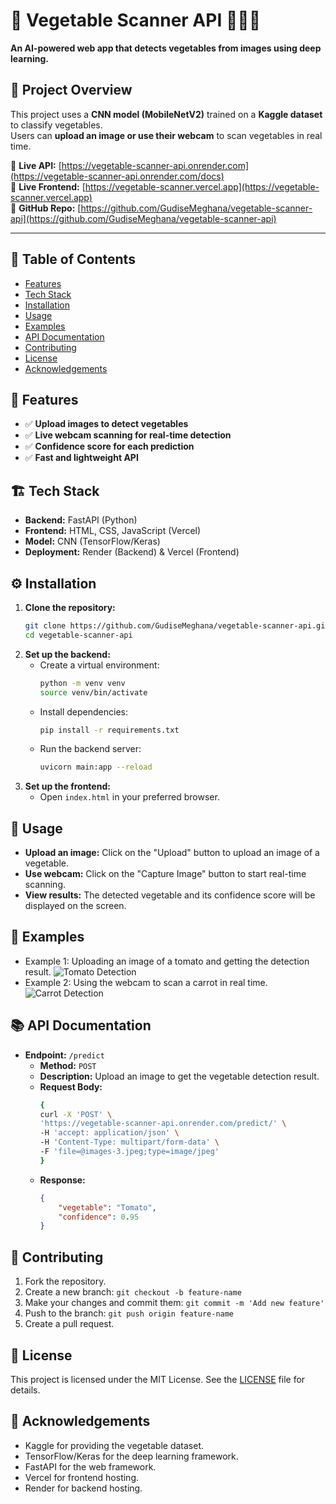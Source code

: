 # 🌿 Vegetable Scanner API 🍅🥕🥦  

**An AI-powered web app that detects vegetables from images using deep learning.**  

## 🚀 Project Overview  
This project uses a **CNN model (MobileNetV2)** trained on a **Kaggle dataset** to classify vegetables.  
Users can **upload an image or use their webcam** to scan vegetables in real time.  

🔗 **Live API:** [https://vegetable-scanner-api.onrender.com](https://vegetable-scanner-api.onrender.com/docs)  
🔗 **Live Frontend:** [https://vegetable-scanner.vercel.app](https://vegetable-scanner.vercel.app)  
🔗 **GitHub Repo:** [https://github.com/GudiseMeghana/vegetable-scanner-api](https://github.com/GudiseMeghana/vegetable-scanner-api)  

---

## 📌 Table of Contents  
- [Features](#features)  
- [Tech Stack](#tech-stack)  
- [Installation](#installation)  
- [Usage](#usage)  
- [Examples](#examples)  
- [API Documentation](#api-documentation)  
- [Contributing](#contributing)  
- [License](#license)  
- [Acknowledgements](#acknowledgements)  

<h2 id="features">📌 Features</h2>

- ✅ **Upload images to detect vegetables**  
- ✅ **Live webcam scanning for real-time detection**  
- ✅ **Confidence score for each prediction**  
- ✅ **Fast and lightweight API**  

<h2 id="tech-stack">🏗️ Tech Stack</h2>

- **Backend:** FastAPI (Python)  
- **Frontend:** HTML, CSS, JavaScript (Vercel)  
- **Model:** CNN (TensorFlow/Keras)  
- **Deployment:** Render (Backend) & Vercel (Frontend)  

<h2 id="installation">⚙️ Installation</h2>

1. **Clone the repository:**  
    ```sh  
    git clone https://github.com/GudiseMeghana/vegetable-scanner-api.git  
    cd vegetable-scanner-api  
    ```  
2. **Set up the backend:**  
    - Create a virtual environment:  
        ```sh  
        python -m venv venv  
        source venv/bin/activate  
        ```  
    - Install dependencies:  
        ```sh  
        pip install -r requirements.txt  
        ```  
    - Run the backend server:  
        ```sh  
        uvicorn main:app --reload  
        ```  
3. **Set up the frontend:**  
    - Open `index.html` in your preferred browser.  

<h2 id="usage">🚀 Usage</h2>

- **Upload an image:** Click on the "Upload" button to upload an image of a vegetable.  
- **Use webcam:** Click on the "Capture Image" button to start real-time scanning.  
- **View results:** The detected vegetable and its confidence score will be displayed on the screen.  

<h2 id="examples">📸 Examples</h2>

- Example 1: Uploading an image of a tomato and getting the detection result.
  ![Tomato Detection](examples/images/tomato_example.jpg)
- Example 2: Using the webcam to scan a carrot in real time.
  ![Carrot Detection](examples/images/carrot_example.jpg)

<h2 id="api-documentation">📚 API Documentation</h2>

- **Endpoint:** `/predict`  
    - **Method:** `POST`  
    - **Description:** Upload an image to get the vegetable detection result.  
    - **Request Body:**  
        ```sh
        {
        curl -X 'POST' \
        'https://vegetable-scanner-api.onrender.com/predict/' \
        -H 'accept: application/json' \
        -H 'Content-Type: multipart/form-data' \
        -F 'file=@images-3.jpeg;type=image/jpeg'
        }
        ```  
    - **Response:**  
        ```json
        {  
            "vegetable": "Tomato",  
            "confidence": 0.95  
        }  
        ```  

<h2 id="contributing">🤝 Contributing</h2>

1. Fork the repository.  
2. Create a new branch: `git checkout -b feature-name`  
3. Make your changes and commit them: `git commit -m 'Add new feature'`  
4. Push to the branch: `git push origin feature-name`  
5. Create a pull request.  

<h2 id="license">📜 License</h2>

This project is licensed under the MIT License. See the [LICENSE](LICENSE) file for details.  

<h2 id="acknowledgements">🙏 Acknowledgements</h2>

- Kaggle for providing the vegetable dataset.  
- TensorFlow/Keras for the deep learning framework.  
- FastAPI for the web framework.  
- Vercel for frontend hosting.  
- Render for backend hosting.  
